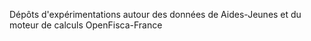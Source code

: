 Dépôts d'expérimentations autour des données de Aides-Jeunes et du moteur de calculs OpenFisca-France
